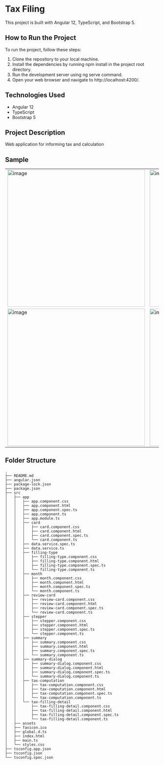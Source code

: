 # Tax Filing
This project is built with Angular 12, TypeScript, and Bootstrap 5.

## How to Run the Project
To run the project, follow these steps:

1. Clone the repository to your local machine.
2. Install the dependencies by running npm install in the project root directory.
3. Run the development server using ng serve command.
4. Open your web browser and navigate to http://localhost:4200/.

## Technologies Used
- Angular 12
- TypeScript
- Bootstrap 5

## Project Description
Web application for informing tax and calculation 

## Sample
<table>
  <tr>
    <td><img width="450" alt="image" src="https://user-images.githubusercontent.com/50941709/229110576-5b3a648f-1c4b-42c7-ada9-2453d11ccd67.png"></td>
    <td><img width="450" alt="image" src="https://user-images.githubusercontent.com/50941709/229110778-99711e0d-cc56-4605-bf9a-50266e265a85.png"></td>
  </tr>
  <tr>
    <td><img width="450" alt="image" src="https://user-images.githubusercontent.com/50941709/229110863-2bc00654-c624-4c39-b62a-8cffe90c5919.png"></td>
    <td><img width="450" alt="image" src="https://user-images.githubusercontent.com/50941709/229110945-3a58bcaa-6c50-486f-9365-f2469e450a45.png"></td>
  </tr>
</table>

## Folder Structure
```
.
├── README.md
├── angular.json
├── package-lock.json
├── package.json
├── src
│   ├── app
│   │   ├── app.component.css
│   │   ├── app.component.html
│   │   ├── app.component.spec.ts
│   │   ├── app.component.ts
│   │   ├── app.module.ts
│   │   ├── card
│   │   │   ├── card.component.css
│   │   │   ├── card.component.html
│   │   │   ├── card.component.spec.ts
│   │   │   └── card.component.ts
│   │   ├── data.service.spec.ts
│   │   ├── data.service.ts
│   │   ├── filling-type
│   │   │   ├── filling-type.component.css
│   │   │   ├── filling-type.component.html
│   │   │   ├── filling-type.component.spec.ts
│   │   │   └── filling-type.component.ts
│   │   ├── month
│   │   │   ├── month.component.css
│   │   │   ├── month.component.html
│   │   │   ├── month.component.spec.ts
│   │   │   └── month.component.ts
│   │   ├── review-card
│   │   │   ├── review-card.component.css
│   │   │   ├── review-card.component.html
│   │   │   ├── review-card.component.spec.ts
│   │   │   └── review-card.component.ts
│   │   ├── stepper
│   │   │   ├── stepper.component.css
│   │   │   ├── stepper.component.html
│   │   │   ├── stepper.component.spec.ts
│   │   │   └── stepper.component.ts
│   │   ├── summary
│   │   │   ├── summary.component.css
│   │   │   ├── summary.component.html
│   │   │   ├── summary.component.spec.ts
│   │   │   └── summary.component.ts
│   │   ├── summary-dialog
│   │   │   ├── summary-dialog.component.css
│   │   │   ├── summary-dialog.component.html
│   │   │   ├── summary-dialog.component.spec.ts
│   │   │   └── summary-dialog.component.ts
│   │   ├── tax-computation
│   │   │   ├── tax-computation.component.css
│   │   │   ├── tax-computation.component.html
│   │   │   ├── tax-computation.component.spec.ts
│   │   │   └── tax-computation.component.ts
│   │   └── tax-filling-detail
│   │       ├── tax-filling-detail.component.css
│   │       ├── tax-filling-detail.component.html
│   │       ├── tax-filling-detail.component.spec.ts
│   │       └── tax-filling-detail.component.ts
│   ├── assets
│   ├── favicon.ico
│   ├── global.d.ts
│   ├── index.html
│   ├── main.ts
│   └── styles.css
├── tsconfig.app.json
├── tsconfig.json
└── tsconfig.spec.json
```
